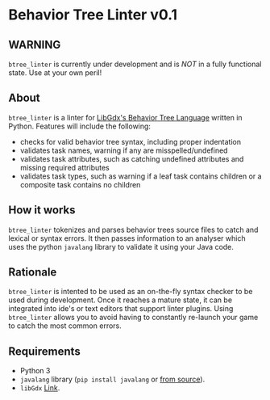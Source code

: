 # Behavior Tree Linter v0.1

## WARNING

`btree_linter` is currently under development and is *NOT* in a fully
functional state. Use at your own peril!

## About

`btree_linter` is a linter for [LibGdx's Behavior Tree
Language](https://github.com/libgdx/gdx-ai/wiki/Behavior-Trees)
written in Python. Features will include the following:

- checks for valid behavior tree syntax, including proper indentation
- validates task names, warning if any are misspelled/undefined
- validates task attributes, such as catching undefined attributes and
  missing required attributes
- validates task types, such as warning if a leaf task contains
  children or a composite task contains no children
  
## How it works

`btree_linter` tokenizes and parses behavior trees source files to catch
and lexical or syntax errors. It then passes information to an
analyser which uses the python `javalang` library to validate it
using your Java code.

## Rationale 

`btree_linter` is intented to be used as an on-the-fly syntax checker
to be used during development. Once it reaches a mature state, it can
be integrated into ide's or text editors that support linter
plugins. Using `btree_linter` allows you to avoid having to constantly
re-launch your game to catch the most common errors.

 
## Requirements

- Python 3
- `javalang` library (`pip install javalang` or [from source](https://github.com/c2nes/javalang)).
- `libGdx` [Link](https://libgdx.badlogicgames.com/).
